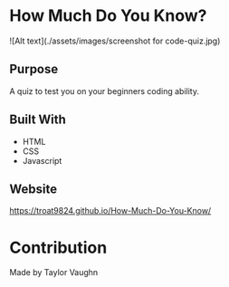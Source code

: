 # How Much Do You Know?

![Alt text](./assets/images/screenshot for code-quiz.jpg)

## Purpose
A quiz to test you on your beginners coding ability.

## Built With
* HTML
* CSS
* Javascript

## Website
https://troat9824.github.io/How-Much-Do-You-Know/

# Contribution
Made by Taylor Vaughn

